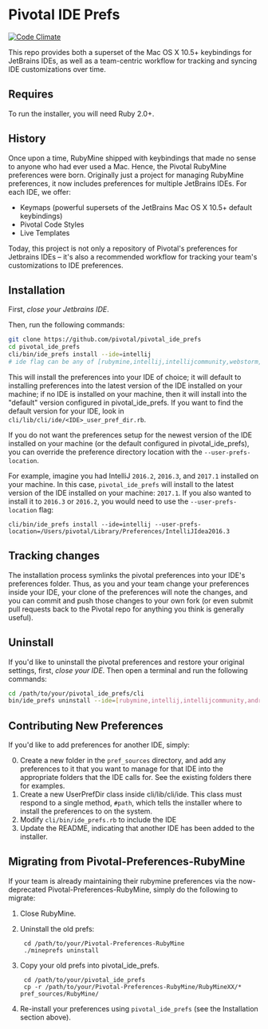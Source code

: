 # Pivotal IDE Prefs

[![Code Climate](https://codeclimate.com/github/pivotal/pivotal_ide_prefs.png)](https://codeclimate.com/github/pivotal/pivotal_ide_prefs)

This repo provides both a superset of the Mac OS X 10.5+ keybindings for JetBrains IDEs, as well as a team-centric workflow for tracking and syncing IDE customizations over time.

## Requires

To run the installer, you will need Ruby 2.0+.

## History

Once upon a time, RubyMine shipped with keybindings that made no sense to anyone who had ever used a Mac. Hence, the Pivotal RubyMine preferences were born. Originally just a project for managing RubyMine preferences, it now includes preferences for multiple JetBrains IDEs. For each IDE, we offer:

* Keymaps (powerful supersets of the JetBrains Mac OS X 10.5+ default keybindings)
* Pivotal Code Styles
* Live Templates

Today, this project is not only a repository of Pivotal's preferences for Jetbrains IDEs – it's also a recommended workflow for tracking your team's customizations to IDE preferences. 

## Installation ##

First, *close your Jetbrains IDE*. 

Then, run the following commands:

```sh
git clone https://github.com/pivotal/pivotal_ide_prefs
cd pivotal_ide_prefs
cli/bin/ide_prefs install --ide=intellij
# ide flag can be any of [rubymine,intellij,intellijcommunity,webstorm,androidstudio,appcode,clion,pycharm]
```

This will install the preferences into your IDE of choice; it will default to installing preferences into the latest version of the IDE installed on your machine; if no IDE is installed on your machine, then it will install into the "default" version configured in pivotal_ide_prefs. If you want to find the default version for your IDE, look in `cli/lib/cli/ide/<IDE>_user_pref_dir.rb`.

If you do not want the preferences setup for the newest version of the IDE installed on your machine (or the default configured in pivotal_ide_prefs), you can override the preference directory location with the `--user-prefs-location`. 

For example, imagine you had IntelliJ `2016.2`, `2016.3`, and `2017.1` installed on your machine. In this case, `pivotal_ide_prefs` will install to the latest version of the IDE installed on your machine: `2017.1`. If you also wanted to install it to `2016.3` or `2016.2`, you would need to use the `--user-prefs-location` flag:

```
cli/bin/ide_prefs install --ide=intellij --user-prefs-location=/Users/pivotal/Library/Preferences/IntelliJIdea2016.3
```

## Tracking changes ##

The installation process symlinks the pivotal preferences into your IDE's preferences folder. Thus, as you and 
your team change your preferences inside your IDE, your clone of the preferences will note the changes, and you can
commit and push those changes to your own fork (or even submit pull requests back to the Pivotal repo for anything
you think is generally useful).

## Uninstall ##

If you'd like to uninstall the pivotal preferences and restore your original settings, first, *close your IDE*. 
Then open a terminal and run the following commands:

```sh
cd /path/to/your/pivotal_ide_prefs/cli
bin/ide_prefs uninstall --ide=[rubymine,intellij,intellijcommunity,androidstudio,appcode,clion,pycharm]
```

## Contributing New Preferences

If you'd like to add preferences for another IDE, simply: 

0. Create a new folder in the `pref_sources` directory, and add any preferences to it that you want to manage for that IDE into the appropriate folders that the IDE calls for. See the existing folders there for examples.
0. Create a new <IdeName>UserPrefDir class inside cli/lib/cli/ide. This class must respond to a single method, `#path`, which tells the installer where to install the preferences to on the system.
0. Modify `cli/bin/ide_prefs.rb` to include the IDE
0. Update the README, indicating that another IDE has been added to the installer. 

## Migrating from Pivotal-Preferences-RubyMine

If your team is already maintaining their rubymine preferences via the now-deprecated Pivotal-Preferences-RubyMine, simply do the following to migrate:

1. Close RubyMine.
2. Uninstall the old prefs:

        cd /path/to/your/Pivotal-Preferences-RubyMine
        ./mineprefs uninstall

3. Copy your old prefs into pivotal\_ide\_prefs. 

        cd /path/to/your/pivotal_ide_prefs
        cp -r /path/to/your/Pivotal-Preferences-RubyMine/RubyMineXX/* pref_sources/RubyMine/

4. Re-install your preferences using `pivotal_ide_prefs` (see the Installation section above).
